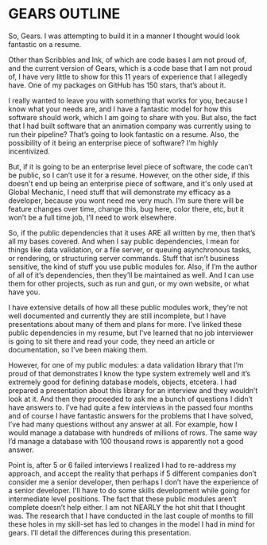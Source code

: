 <!-- @CenterHeader clear skip -->
# GEARS OUTLINE

<!-- @Prompt -->
So, Gears. I was attempting to build it in a manner I thought would look fantastic on a resume. 

<!-- @Prompt -->
Other than Scribbles and Ink, of which are code bases I am not proud of, and the current version of Gears, which is a code base that I am not proud of, I have very little to show for this 11 years of experience that I allegedly have. One of my packages on GitHub has 150 stars, that’s about it.

<!-- @Prompt -->
I really wanted to leave you with something that works for you, because I know what your needs are, and I have a fantastic model for how this software should work, which I am going to share with you. But also, the fact that I had built software that an animation company was currently using to run their pipeline? That’s going to look fantastic on a resume. Also, the possibility of it being an enterprise piece of software? I’m highly incentivized.

<!-- @Prompt -->
But, if it is going to be an enterprise level piece of software, the code can’t be public, so I can’t use it for a resume. However, on the other side, if this doesn't end up being an enterprise piece of software, and it's only used at Global Mechanic, I need stuff that will demonstrate my efficacy as a developer, because you wont need me very much. I’m sure there will be feature changes over time, change this, bug here, color there, etc, but it won’t be a full time job, I’ll need to work elsewhere.

<!-- @Prompt -->
So, if the public dependencies that it uses ARE all written by me, then that’s all my bases covered. And when I say public dependencies, I mean for things like data validation, or a file server, or queuing asynchronous tasks, or rendering, or structuring server commands. Stuff that isn’t business sensitive, the kind of stuff you use public modules for. Also, if I’m the author of all of it’s dependencies, then they’ll be maintained as well. And I can use them for other projects, such as run and gun, or my own website, or what have you.

<!-- @Prompt -->
I have extensive details of how all these public modules work, they’re not well documented and currently they are still incomplete, but I have presentations about many of them and plans for more. I’ve linked these public dependencies in my resume, but I've learned that no job interviewer is going to sit there and read your code, they need an article or documentation, so I’ve been making them. 

<!-- @Prompt -->
However, for one of my public modules: a data validation library that I’m proud of that demonstrates I know the type system extremely well and it’s extremely good for defining database models, objects, etcetera. I had prepared a presentation about this library for an interview and they wouldn’t look at it. And then they proceeded to ask me a bunch of questions I didn’t have answers to. I’ve had quite a few interviews in the passed four months and of course I have fantastic answers for the problems that I have solved, I’ve had many questions without any answer at all. For example, how I would manage a database with hundreds of millions of rows. The same way I’d manage a database with 100 thousand rows is apparently not a good answer. 

<!-- @Prompt -->
Point is, after 5 or 6 failed interviews I realized I had to re-address my approach, and accept the reality that perhaps if 5 different companies don’t consider me a senior developer, then perhaps I don’t have the experience of a senior developer. I'll have to do some skills development while going for intermediate level positions. The fact that these public modules aren’t complete doesn’t help either. I am not NEARLY the hot shit that I thought was. The research that I have conducted in the last couple of months to fill these holes in my skill-set has led to changes in the model I had in mind for gears. I’ll detail the differences during this presentation.